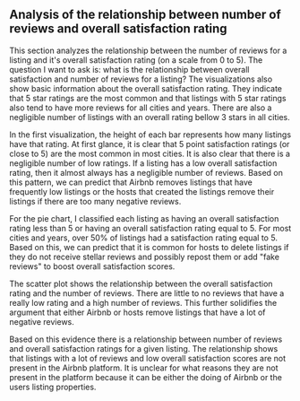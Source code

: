 ## Analysis of the relationship between number of reviews and overall satisfaction rating

This section analyzes the relationship between the number of reviews for a listing and it's overall satisfaction rating (on a scale from 0 to 5). The question I want to ask is: what is the relationship between overall satisfaction and number of reviews for a listing? The visualizations also show basic information about the overall satisfaction rating. They indicate that 5 star ratings are the most common and that listings with 5 star ratings also tend to have more reviews for all cities and years. There are also a negligible number of listings with an overall rating bellow 3 stars in all cities.

In the first visualization, the height of each bar represents how many listings have that rating. At first glance, it is clear that 5 point satisfaction ratings (or close to 5) are the most common in most cities. It is also clear that there is a negligible number of low ratings. If a listing has a low overall satisfaction rating, then it almost always has a negligible number of reviews. Based on this pattern, we can predict that Airbnb removes listings that have frequently low listings or the hosts that created the listings remove their listings if there are too many negative reviews.

For the pie chart, I classified each listing as having an overall satisfaction rating less than 5 or having an overall satisfaction rating equal to 5. For most cities and years, over 50% of listings had a satisfaction rating equal to 5. Based on this, we can predict that it is common for hosts to delete listings if they do not receive stellar reviews and possibly repost them or add "fake reviews" to boost overall satisfaction scores.  

The scatter plot shows the relationship between the overall satisfaction rating and the number of reviews. There are little to no reviews that have a really low rating and a high number of reviews. This further solidifies the argument that either Airbnb or hosts remove listings that have a lot of negative reviews.

Based on this evidence there is a relationship between number of reviews and overall satisfaction ratings for a given listing. The relationship shows that listings with a lot of reviews and low overall satisfaction scores are not present in the Airbnb platform. It is unclear for what reasons they are not present in the platform because it can be either the doing of Airbnb or the users listing properties.
